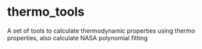 # thermo_tools
A set of tools to calculate thermodynamic properties using thermo properties, also calculate NASA polynomial fitting
